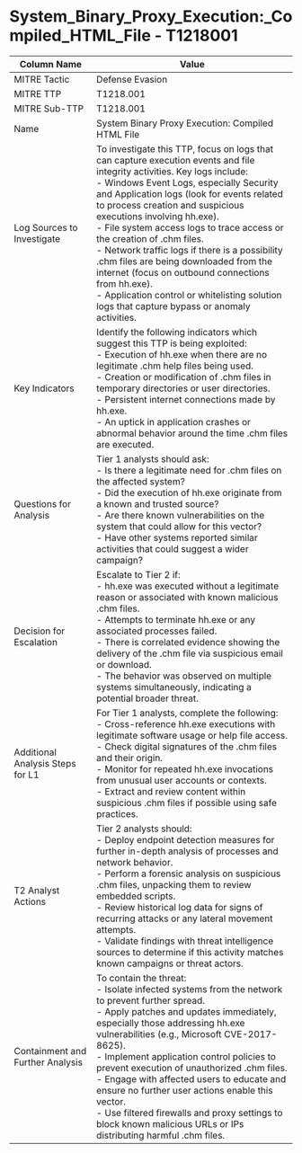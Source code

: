 # System_Binary_Proxy_Execution:_Compiled_HTML_File - T1218001

| Column Name | Value |
|-------------|-------|
| MITRE Tactic | Defense Evasion |
| MITRE TTP | T1218.001 |
| MITRE Sub-TTP | T1218.001 |
| Name | System Binary Proxy Execution: Compiled HTML File |
| Log Sources to Investigate | To investigate this TTP, focus on logs that can capture execution events and file integrity activities. Key logs include: <br>- Windows Event Logs, especially Security and Application logs (look for events related to process creation and suspicious executions involving hh.exe).<br>- File system access logs to trace access or the creation of .chm files.<br>- Network traffic logs if there is a possibility .chm files are being downloaded from the internet (focus on outbound connections from hh.exe).<br>- Application control or whitelisting solution logs that capture bypass or anomaly activities. |
| Key Indicators | Identify the following indicators which suggest this TTP is being exploited: <br>- Execution of hh.exe when there are no legitimate .chm help files being used.<br>- Creation or modification of .chm files in temporary directories or user directories.<br>- Persistent internet connections made by hh.exe.<br>- An uptick in application crashes or abnormal behavior around the time .chm files are executed. |
| Questions for Analysis | Tier 1 analysts should ask:<br>- Is there a legitimate need for .chm files on the affected system?<br>- Did the execution of hh.exe originate from a known and trusted source?<br>- Are there known vulnerabilities on the system that could allow for this vector?<br>- Have other systems reported similar activities that could suggest a wider campaign? |
| Decision for Escalation | Escalate to Tier 2 if:<br>- hh.exe was executed without a legitimate reason or associated with known malicious .chm files.<br>- Attempts to terminate hh.exe or any associated processes failed.<br>- There is correlated evidence showing the delivery of the .chm file via suspicious email or download.<br>- The behavior was observed on multiple systems simultaneously, indicating a potential broader threat. |
| Additional Analysis Steps for L1 | For Tier 1 analysts, complete the following:<br>- Cross-reference hh.exe executions with legitimate software usage or help file access.<br>- Check digital signatures of the .chm files and their origin.<br>- Monitor for repeated hh.exe invocations from unusual user accounts or contexts.<br>- Extract and review content within suspicious .chm files if possible using safe practices. |
| T2 Analyst Actions | Tier 2 analysts should:<br>- Deploy endpoint detection measures for further in-depth analysis of processes and network behavior.<br>- Perform a forensic analysis on suspicious .chm files, unpacking them to review embedded scripts.<br>- Review historical log data for signs of recurring attacks or any lateral movement attempts.<br>- Validate findings with threat intelligence sources to determine if this activity matches known campaigns or threat actors. |
| Containment and Further Analysis | To contain the threat:<br>- Isolate infected systems from the network to prevent further spread.<br>- Apply patches and updates immediately, especially those addressing hh.exe vulnerabilities (e.g., Microsoft CVE-2017-8625).<br>- Implement application control policies to prevent execution of unauthorized .chm files.<br>- Engage with affected users to educate and ensure no further user actions enable this vector.<br>- Use filtered firewalls and proxy settings to block known malicious URLs or IPs distributing harmful .chm files. |
